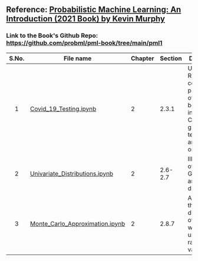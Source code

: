 ## Reference: [Probabilistic Machine Learning: An Introduction (2021 Book) by Kevin Murphy](https://probml.github.io/pml-book/book1.html)

### Link to the Book's Github Repo: https://github.com/probml/pml-book/tree/main/pml1


| **S.No.**| **File name** | **Chapter** |  **Section** | **Description** |
| :-------------: |------------- | ------------- | ------------- | ------------- |
|1 | [Covid_19_Testing.ipynb](https://github.com/neerajkumarvaid/ML_DL_RL_Codes/blob/master/Machine_Learning/Murphy/Covid_19_Testing.ipynb) | 2 |  2.3.1 | Use Bayes' Rule to compute the probability of a person being infected of COVID-19 given his test results are positive or negative.|
|2 | [Univariate_Distributions.ipynb](https://github.com/neerajkumarvaid/ML_DL_RL_Codes/blob/master/Machine_Learning/Murphy/Univariate_Distributions.ipynb) | 2 |  2.6-2.7 | Illustration of univariate Gaussian and Gamma distributions.|
|3 | [Monte_Carlo_Approximation.ipynb](https://github.com/neerajkumarvaid/ML_DL_RL_Codes/blob/master/Machine_Learning/Murphy/MonteCarloSimulation.ipynb) | 2 |  2.8.7 | Approximate the distribution of y = x^2 , where x is a uniform random variable.|

